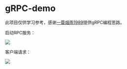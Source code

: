 # gRPC-demo

此项目仅供学习参考，感谢[一蓑烟雨1989](https://blog.csdn.net/wangshubo1989)提供gRPC编程思路。

启动RPC服务：

<img src="http://106.53.141.119/wp-content/uploads/2020/06/QQ%E6%88%AA%E5%9B%BE20200610191219.png"  />

客户端请求：

<img src="http://106.53.141.119/wp-content/uploads/2020/06/QQ%E6%88%AA%E5%9B%BE20200610191236.png"  />
